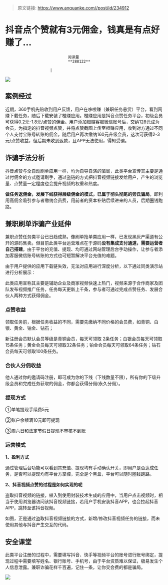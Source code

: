 > 原文链接: https://www.anquanke.com//post/id/234912 


# 抖音点个赞就有3元佣金，钱真是有点好赚了…


                                阅读量   
                                **288122**
                            
                        |
                        
                                                                                    



[![](https://p5.ssl.qhimg.com/t015ec53e8c273e25da.png)](https://p5.ssl.qhimg.com/t015ec53e8c273e25da.png)



## 案例经过

近期，360手机先赔收到用户反馈，用户在哆啦赚（兼职任务悬赏）平台，看到网赚下载任务，随后下载安装了橙赚应用。橙赚应用是抖音点赞任务平台，初级会员可获得0.2元-1.8元/点赞的佣金。用户添加橙赚客服微信账号后，交纳128元成为会员，为指定的抖音视频点赞，并将点赞截图上传至橙赚应用，收到对方通过不同个人支付宝账号转账的佣金。随后用户再次缴纳160元升级会员，这次可获得2-3元/点赞收益，但后期未收到返款，且APP无法使用，得知受骗。



## 诈骗手法分析

抖音点赞与全自动刷单应用一样，均为自导自演的骗局，此类平台宣传其主要是通过付佣金的方式邀请刷手，通过盗链的方式把抖音视频链接发给用户，产生的浏览量、点赞量一定程度也会提升视频的权重和热度。

**做任务返佣金，发展下线获得层级佣金的模式，已属于彻头彻尾的旁氏骗局**，即利用高佣金吸引参与者缴纳会员费，用前者的资本补贴后续进来的人员，后期圈钱跑路。



## 兼职刷单诈骗产业延伸

兼职点赞任务类平台已日趋成熟，像刷单抢单类应用一样，已发现黑灰产渠道有公开的源码售卖。但目前此类平台运营难点在于源码**没有集成支付通道，需要运营者自己搭建**。由于平台的充值、提现、均可通过网站管理后台手动操作，让参与者添加客服微信账号转账的方式也可短暂解决平台充值的难题。

由于用户提供的应用下载链失效，无法对应用进行深度分析，以下通过同类演示站进行分析展示：

此类应用宣称其主要是辅助企业及商家视频快速上热门，视频来源于合作商家及团队发布视频推广任务，任务每天更新上千条，参与者可通过完成点赞任务、发展合伙人两种方式获得佣金。



### 点赞收益

领取任务前，根据任务收益的不同，需要先缴纳不同价格的会员费，如青铜、白银、黄金、铂金、钻石；

新注册会员默认会员等级是青铜会员，每天可领取 2条任务；白银会员每天可领取15条任务；黄金会员每天可领取32条任务；铂金会员每天可领取64条任务；钻石会员每天可领取100条任务。



### 合伙人分佣收益

他人通过你的邀请码注册，即可成为你的下线（下线数量不限），所有你的下级升级会员和完成任务获取的佣金，你都会获得分佣(永久分佣）。



### 提现方式

①单笔提现手续费5元

②账户余额满10元即可提现

③周六日和法定节假日提现不审核不到账



### 运营模式

**1、盈利方式**

通过管理后台功能可以看到其充值、提现均有手动确认开关，即用户是否达成任务，是否可以提现均有平台方掌控，完全是个黑盒，平台可以随时圈钱跑路。

**2、抖音视频点赞的过程是如何实现的呢**

盗取抖音视频的链接，植入到使用封装技术生成的应用中，当用户点击视频时，相当于使用浏览器访问该抖音视频链接，若用户手机安装抖音APP，也会拉起抖音APP，跳转至该抖音视频。

如图，正是通过盗取抖音视频链接的方式，新增/修改抖音视频任务的链接，而未使用其他与抖音产生交互的代码。



## 安全课堂

此类平台注册的过程中，需要填写抖音、快手等视频平台的账号进行账号绑定，提现过程中需要填写姓名、银行账号、手机号，由于平台资质难以保证，极易发生个人信息泄露。兼职诈骗花样千百遍，记住一条，让你交会费的都是骗局。

[![](https://p5.ssl.qhimg.com/t015b5f9b1dc8da7f0a.bmp)](https://p5.ssl.qhimg.com/t015b5f9b1dc8da7f0a.bmp)
